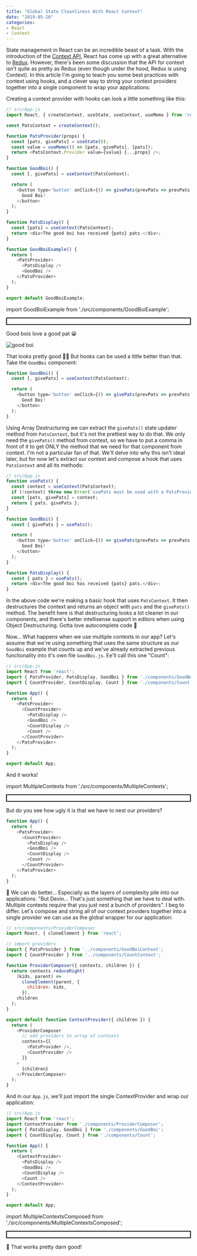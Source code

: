 ```yaml
---
title: "Global State Cleanliness With React Context"
date: "2019-05-20"
categories:
- React
- Context
---
```


State management in React can be an incredible beast of a task. With the introduction of the [Context API](https://reactjs.org/docs/context.html), React has come up with a great alternative to [Redux](https://redux.js.org). However, there's been some discussion that the API for context isn't quite as pretty as Redux (even though under the hood, Redux is using Context). In this article I'm going to teach you some best practices with context using hooks, and a clever way to string your context providers together into a single component to wrap your applications:

Creating a context provider with hooks can look a little something like this:

```js
// src/App.js
import React, { createContext, useState, useContext, useMemo } from 'react';

const PatsContext = createContext();

function PatsProvider(props) {
  const [pats, givePats] = useState(0);
  const value = useMemo(() => [pats, givePats], [pats]);
  return <PatsContext.Provider value={value} {...props} />;
}

function GoodBoi() {
  const [, givePats] = useContext(PatsContext);

  return (
    <button type='button' onClick={() => givePats(prevPats => prevPats + 1)}>
      Good Boi!
    </button>
  );
}

function PatsDisplay() {
  const [pats] = useContext(PatsContext);
  return <div>The good boi has received {pats} pats.</div>;
}

function GoodBoiExample() {
  return (
    <PatsProvider>
      <PatsDisplay />
      <GoodBoi />
    </PatsProvider>
  );
}

export default GoodBoiExample;
```

import GoodBoiExample from './src/components/GoodBoiExample';

<div style="border: 2px solid black; padding: 8px; margin-bottom: 15px; backgorund: white;">
  <GoodBoiExample />
</div>

Good bois love a good pat 😀

![good boi](https://media.giphy.com/media/8P4SDAYxUNuk3HqIHb/giphy.gif)

That looks pretty good 👍🏻 But hooks can be used a little better than that. Take the `GoodBoi` component:

```js {2}
function GoodBoi() {
  const [, givePats] = useContext(PatsContext);

  return (
    <button type='button' onClick={() => givePats(prevPats => prevPats + 1)}>
      Good Boi!
    </button>
  );
}
```

Using Array Destructuring we can extract the `givePats()` state updater method from `PatsContext`, but it's not the prettiest way to do that. We only need the `givePats()` method from context, so we have to put a comma in front of it to get ONLY the method that we need for that component from context. I'm not a particular fan of that. We'll delve into why this isn't ideal later, but for now let's extract our context and compose a hook that uses `PatsContext` and all its methods:

```js {2-7, 10, 20}
// src/App.js
function usePats() {
  const context = useContext(PatsContext);
  if (!context) throw new Error(`usePats must be used with a PatsProvider`);
  const [pats, givePats] = context;
  return { pats, givePats };
}

function GoodBoi() {
  const { givePats } = usePats();

  return (
    <button type='button' onClick={() => givePats(prevPats => prevPats + 1)}>
      Good Boi!
    </button>
  );
}

function PatsDisplay() {
  const { pats } = usePats();
  return <div>The good boi has received {pats} pats.</div>;
}
```

In the above code we're making a basic hook that uses `PatsContext`. It then destructures the context and returns an object with `pats` and the `givePats()` method. The benefit here is that destructuring looks a lot cleaner in our components, and there's better intellisense support in editors when using Object Destructuring. Gotta love autocomplete code 💚

Now... What happens when we use multiple contexts in our app? Let's assume that we're using something that uses the same structure as our `GoodBoi` example that counts up and we've already extracted previous functionality into it's own file `GoodBoi.js`. Ee'll call this one "Count":

```js
// src/App.js
import React from 'react';
import { PatsProvider, PatsDisplay, GoodBoi } from './components/GoodBoi';
import { CountProvider, CountDisplay, Count } from './components/Count';

function App() {
  return (
    <PatsProvider>
      <CountProvider>
        <PatsDisplay />
        <GoodBoi />
        <CountDisplay />
        <Count />
      </CountProvider>
    </PatsProvider>
  );
}

export default App;
```

And it works!

import MultipleContexts from './src/components/MultipleContexts';

<div style="border: 2px solid black; padding: 8px; margin-bottom: 15px; backgorund: white;">
  <MultipleContexts />
</div>

But do you see how ugly it is that we have to nest our providers?

```js {3-4, 9-10}
function App() {
  return (
    <PatsProvider>
      <CountProvider>
        <PatsDisplay />
        <GoodBoi />
        <CountDisplay />
        <Count />
      </CountProvider>
    </PatsProvider>
  );
}
```

🤮 We can do better... Especially as the layers of complexity pile into our applications. "But Devin... That's just something that we have to deal with. Multiple contexts require that you just nest a bunch of providers". I beg to differ. Let's compose and string all of our context providers together into a single provider we can use as the global wrapper for our application:

```js
// src/components/ProviderComposer
import React, { cloneElement } from 'react';

// import providers
import { PatsProvider } from '../components/GoodBoiContext';
import { CountProvider } from '../components/CountContext';

function ProviderComposer({ contexts, children }) {
  return contexts.reduceRight(
    (kids, parent) =>
      cloneElement(parent, {
        children: kids,
      }),
    children
  );
}

export default function ContextProvider({ children }) {
  return (
    <ProviderComposer
      // add providers to array of contexts
      contexts={[
        <PatsProvider />, 
        <CountProvider />
      ]}
    >
      {children}
    </ProviderComposer>
  );
}
```

And in our `App.js`, we'll just import the single ContextProvider and wrap our application:

```js {3-5, 9, 14}
// src/App.js
import React from 'react';
import ContextProvider from './components/ProviderComposer';
import { PatsDisplay, GoodBoi } from './components/GoodBoi';
import { CountDisplay, Count } from './components/Count';

function App() {
  return (
    <ContextProvider>
      <PatsDisplay />
      <GoodBoi />
      <CountDisplay />
      <Count />
    </ContextProvider>
  );
}

export default App;
```

import MultipleContextsComposed from './src/components/MultipleContextsComposed';

<div style="border: 2px solid black; padding: 8px; margin-bottom: 15px; backgorund: white;">
  <MultipleContextsComposed />
</div>

🤯 That works pretty darn good!
